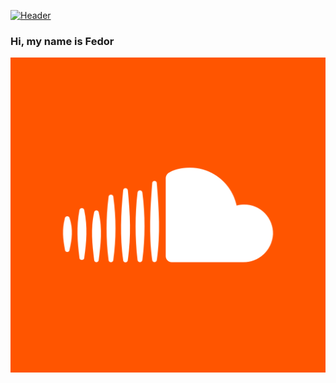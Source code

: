 [![Header](https://github.com/federalbyro/federalbyro/blob/main/assets/imba.gif)](https://www.youtube.com/watch?v=7pnzR6kD2Q4&ab_channel=Toxic%E3%82%A2%E3%83%8B%E3%83%A1)

### Hi, my name is Fedor
[![Main](https://github.com/federalbyro/federalbyro/blob/main/assets/unnamed.png)](https://soundcloud.com/user-600878117/thunder?utm_source=clipboard&utm_medium=text&utm_campaign=social_sharing)



